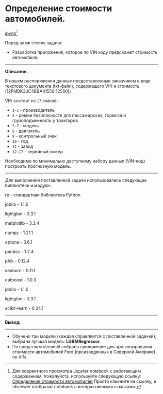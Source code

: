 # Определение стоимости автомобилей.

[ipynb](https://github.com/AndreySysa/Portfolio/blob/main/Determining%20the%20cost%20of%20cars/Определение%20стоимости%20автомобилей.ipynb)[^1]


Перед нами стояла задача: 
- Разработка приложения, которое по VIN коду предскажет стоимость автомобиля.
***
**Описание.**

В нашем распоряжении данные предоставленные заказчиком в виде текстового документа (txt-файл), содержащего VIN и стоимость ([2FMDK3JC4BBA41556:12500])

VIN состоит из `17` знаков:
- `1-3` - производитель
- `4` - ремни безопасности для пассажирских, тормоза и грузоподъемность у тракторов
- `5-7` - модель
- `8` - двигатель
- `9` - контрольный знак
- `10` - год
- `11` - завод
- `12-17` - серийный номер

Необходимо по минимально доступному набору данных (VIN-код) построить прогнозную модель.
***
Для выполнения поставленной задачи использовались следующие библиотеки и модули:

re - стандартная библиотека Python.

joblib - 1.1.0

lightgbm - 3.3.1

matplotlib - 3.3.4

numpy - 1.21.1

optuna - 3.6.1

pandas - 1.2.4

phik - 0.12.4

seaborn - 0.11.1

catboost - 1.0.3

joblib - 1.1.0

lightgbm - 3.3.1

scikit-learn - 0.24.1

***
**Вывод:**
***
- Обучено три модели (каждая справляется с поставленной задачей), выбрана лучшая модель: **LGBMRegressor**.
- По средствам streamlit собрано приложение для прогнозирования стоимости автомобилей Ford (произведенных в Северной Америке) по VIN.


[^1]:Для корректного просмотра Jupyter notebook с работающим содержанием, пожалуйста, используйте следующую ссылку:
[Определение стоимости автомобилей](https://nbviewer.jupyter.org/github/AndreySysa/Portfolio/blob/main/Determining%20the%20cost%20of%20cars/Определение%20стоимости%20автомобилей.ipynb)
Просто кликните на ссылку, и nbviewer отобразит notebook с интерактивными ссылками.
